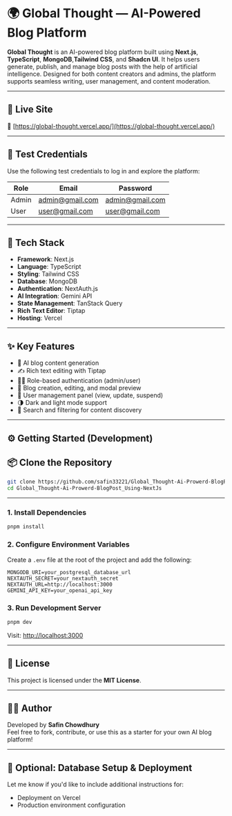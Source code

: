 # 🌍 Global Thought — AI-Powered Blog Platform

**Global Thought** is an AI-powered blog platform built using **Next.js**, **TypeScript**, **MongoDB**,**Tailwind CSS**, and **Shadcn UI**. It helps users generate, publish, and manage blog posts with the help of artificial intelligence. Designed for both content creators and admins, the platform supports seamless writing, user management, and content moderation.

---

## 🚀 Live Site

🔗 [https://global-thought.vercel.app/](https://global-thought.vercel.app/)

---



## 🔐 Test Credentials

Use the following test credentials to log in and explore the platform:

| Role  | Email            | Password |
| ----- | ---------------- | -------- |
| Admin | admin@gmail.com  | admin@gmail.com |
| User  | user@gmail.com   | user@gmail.com  |

---

## 🧰 Tech Stack

- **Framework**: Next.js  
- **Language**: TypeScript  
- **Styling**: Tailwind CSS  
- **Database**: MongoDB
- **Authentication**: NextAuth.js  
- **AI Integration**: Gemini API  
- **State Management**: TanStack Query  
- **Rich Text Editor**: Tiptap  
- **Hosting**: Vercel  

---

## ✨ Key Features

- 🧠 AI blog content generation  
- ✍️ Rich text editing with Tiptap  
- 🧑‍💼 Role-based authentication (admin/user)  
- 📄 Blog creation, editing, and modal preview  
- 👥 User management panel (view, update, suspend)  
- 🌗 Dark and light mode support  
- 🔎 Search and filtering for content discovery  

---

## ⚙️ Getting Started (Development)

## 📦 Clone the Repository

```bash
git clone https://github.com/safin33221/Global_Thought-Ai-Prowerd-BlogPost_Using-NextJs.git
cd Global_Thought-Ai-Prowerd-BlogPost_Using-NextJs
```

---

### 1. Install Dependencies

```bash
pnpm install
```

### 2. Configure Environment Variables

Create a `.env` file at the root of the project and add the following:

```env
MONGODB_URI=your_postgresql_database_url
NEXTAUTH_SECRET=your_nextauth_secret
NEXTAUTH_URL=http://localhost:3000
GEMINI_API_KEY=your_openai_api_key
```

### 3. Run Development Server

```bash
pnpm dev
```

Visit: [http://localhost:3000](http://localhost:3000)

---

## 📄 License

This project is licensed under the **MIT License**.

---

## 🙋‍♂️ Author

Developed by **Safin Chowdhury**  
Feel free to fork, contribute, or use this as a starter for your own AI blog platform!

---

## 📌 Optional: Database Setup & Deployment

Let me know if you'd like to include additional instructions for:
 
- Deployment on Vercel  
- Production environment configuration
